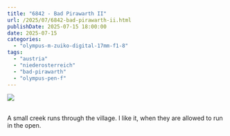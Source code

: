 ```yaml
---
title: "6842 - Bad Pirawarth II"
url: /2025/07/6842-bad-pirawarth-ii.html
publishDate: 2025-07-15 18:00:00
date: 2025-07-15
categories:
  - "olympus-m-zuiko-digital-17mm-f1-8"
tags:
  - "austria"
  - "niederosterreich"
  - "bad-pirawarth"
  - "olympus-pen-f"
---
```

<div class="container">
<div class="center"><a target="_blank" href="https://d25zfm9zpd7gm5.cloudfront.net/1200x1200/2021/20210307_144756_lr.jpg"><img class="webfeedsFeaturedVisual" src="https://d25zfm9zpd7gm5.cloudfront.net/0600x0600/2021/20210307_144756_lr.jpg" /></a></div>
</div>
<br />

A small creek runs through the village. I like it, when they
are allowed to run in the open.
